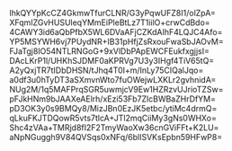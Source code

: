lhkQYYpKcCZ4GkmwTfurCLNR/G3yPqwUFZ8I1/olZpA=
XFqmIZGvHUSUleqYMmEiPleBtLz7T1iilO+crwCdBdo=
4CAWY3id6aQbPfbX5WL6DVaAFjCZKdAIhF4LQJC4Afo=
YP5MSYWH6vj7PUydNR+IB31pHfjZsRxouFwaSbJAOvM=
FJaTgj8IO54NTLRNGoG+9xVlDbPApEWCFEukfxgjjsI=
DAcLKrP1l/UHKhSJDMF0aKPRVg7U3y3IHgf4TiV65tQ=
A2yQxjTR7tIDbDHSN/tJhq4T0I+m/InLy75CIQalJqo=
a0df3u0hTyDT3aSXmvnWto7fuOWejwLXKLr2gvhnidA=
NUg2M/1q5MAFPrqSGR5uwmjcV9Ew1HZRzvUJrioTZSw=
pFJkHNm9bJAAXeAElrh/xEzi53Fb7ZlcBWBaZHrDfYM=
pD3OK3y0s9BMQy8/MizJBn0EzJK5etbc/ytiMc4drmQ=
qLkuFKJTDQowR5vts7tlcA+JTl2mqCiiMy3gNs0WHXo=
Shc4zVAa+TMRjd8fI2F2TmyWaoXw36cnGViFFt+K2LU=
aNpNGuggh9V84QVSqs0xNFq/6blISVKsEpbn59HFwP8=
